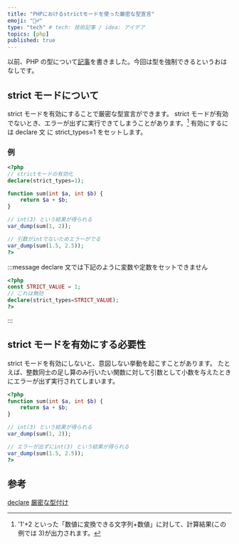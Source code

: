 ```yaml
---
title: "PHPにおけるstrictモードを使った厳密な型宣言"
emoji: "🕵️‍♂️"
type: "tech" # tech: 技術記事 / idea: アイデア
topics: [php]
published: true
---
```


以前、PHP の型について[記事](https://zenn.dev/mo_ri_regen/articles/php-about-types)を書きました。今回は型を強制できるというおはなしです。

## strict モードについて

strict モードを有効にすることで厳密な型宣言ができます。
strict モードが有効でないとき、エラーが出ずに実行できてしまうことがあります。[^1]
有効にするには declare 文 に strict_types=1 をセットします。

[^1]: '1'+2 といった「数値に変換できる文字列+数値」に対して、計算結果(この例では 3)が出力されます。

### 例

```php
<?php
// strictモードの有効化
declare(strict_types=1);

function sum(int $a, int $b) {
    return $a + $b;
}

// int(3) という結果が得られる
var_dump(sum(1, 2));

// 引数がintでないためエラーがでる
var_dump(sum(1.5, 2.5));
?>
```

:::message
declare 文では下記のように変数や定数をセットできません

```php
<?php
const STRICT_VALUE = 1;
// これは無効
declare(strict_types=STRICT_VALUE);
?>
```

:::

## strict モードを有効にする必要性

strict モードを有効にしないと、意図しない挙動を起こすことがあります。
たとえば、整数同士の足し算のみ行いたい関数に対して引数として小数を与えたときにエラーが出ず実行されてしまいます。

```php
<?php
function sum(int $a, int $b) {
    return $a + $b;
}

// int(3) という結果が得られる
var_dump(sum(1, 2));

// エラーが出ずにint(3) という結果が得られる
var_dump(sum(1.5, 2.5));
?>
```

## 参考

[declare](https://www.php.net/manual/ja/control-structures.declare.php)
[厳密な型付け](https://www.php.net/manual/ja/language.types.declarations.php#language.types.declarations.strict)
